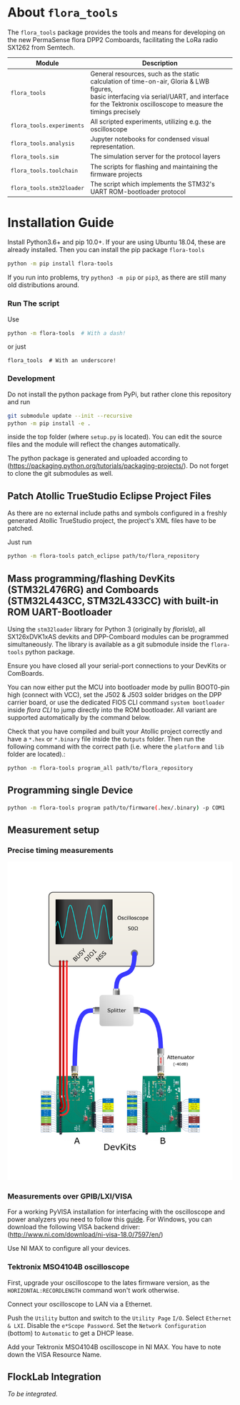 # About `flora_tools`

The `flora_tools` package provides the tools and means for developing on the new PermaSense flora DPP2 Comboards, facilitating the LoRa radio SX1262 from Semtech.

Module | Description
------ | -----------
`flora_tools`             | General resources, such as the static calculation of time-on-air, Gloria & LWB figures, <br />basic interfacing via serial/UART, and interface for the Tektronix oscilloscope to measure the timings precisely
`flora_tools.experiments` | All scripted experiments, utilizing e.g. the oscilloscope
`flora_tools.analysis`    | Jupyter notebooks for condensed visual representation.
`flora_tools.sim`         | The simulation server for the protocol layers
`flora_tools.toolchain`   | The scripts for flashing and maintaining the firmware projects
`flora_tools.stm32loader` | The script which implements the STM32's UART ROM-bootloader protocol

# Installation Guide

Install Python3.6+ and pip 10.0+. If your are using Ubuntu 18.04, these are already installed. Then you can install the pip package `flora-tools`

```sh
python -m pip install flora-tools
```

If you run into problems, try `python3 -m pip` or `pip3`, as there are still many old distributions around.

### Run The script ###

Use 

```sh
python -m flora-tools  # With a dash!
```

or just

```
flora_tools  # With an underscore!
```

### Development ### 

Do not install the python package from PyPi, but rather clone this repository and run

```sh
git submodule update --init --recursive
python -m pip install -e .
```

inside the top folder (where `setup.py` is located). You can edit the source files and the module will reflect the changes automatically.

The python package is generated and uploaded according to (https://packaging.python.org/tutorials/packaging-projects/).
Do not forget to clone the git submodules as well.


## Patch Atollic TrueStudio Eclipse Project Files
As there are no external include paths and symbols configured in a freshly generated Atollic TrueStudio project, the project's XML files have to be patched.

Just run

```sh
python -m flora-tools patch_eclipse path/to/flora_repository
```


## Mass programming/flashing DevKits (STM32L476RG) and Comboards (STM32L443CC, STM32L433CC) with built-in ROM UART-Bootloader

Using the `stm32loader` library for Python 3 (originally by *florisla*), all SX126xDVK1xAS devkits and DPP-Comboard modules can be programmed simultaneously. The library is available as a git submodule inside the `flora-tools` python package.

Ensure you have closed all your serial-port connections to your DevKits or ComBoards.

You can now either put the MCU into bootloader mode by pullin BOOT0-pin high (connect with VCC), set the J502 & J503 solder bridges on the DPP carrier board, or use the dedicated FlOS CLI command `system bootloader` inside *flora CLI* to jump directly into the ROM bootloader. All variant are supported automatically by the command below.

Check that you have compiled and built your Atollic project correctly and have a `*.hex` or `*.binary` file inside the `Outputs` folder. Then run the following command with the correct path (i.e. where the `platform` and `lib` folder are located).:

```sh
python -m flora-tools program_all path/to/flora_repository
```

## Programming single Device
```sh
python -m flora-tools program path/to/firmware(.hex/.binary) -p COM1
```

## Measurement setup

### Precise timing measurements

![Setup to measure precise timings](/doc/img/measurements-cable_setup.png)

### Measurements over GPIB/LXI/VISA
For a working PyVISA installation for interfacing with the oscilloscope and power analyzers you need to follow this [guide](https://pyvisa.readthedocs.io/en/stable/getting_nivisa.html). For Windows, you can download the following VISA backend driver: (http://www.ni.com/download/ni-visa-18.0/7597/en/)

Use NI MAX to configure all your devices.

### Tektronix MSO4104B oscilloscope

First, upgrade your oscilloscope to the lates firmware version, as the `HORIZONTAL:RECORDLENGTH` command won't work otherwise.

Connect your oscilloscope to LAN via a Ethernet.

Push the `Utility` button and switch to the `Utility Page` `I/O`. Select `Ethernet & LXI`. Disable the `e*Scope Password`. Set the `Network Configuration` (bottom) to `Automatic` to get a DHCP lease.

Add your Tektronix MSO4104B oscilloscope in NI MAX. You have to note down the VISA Resource Name.

## FlockLab Integration

*To be integrated.*

